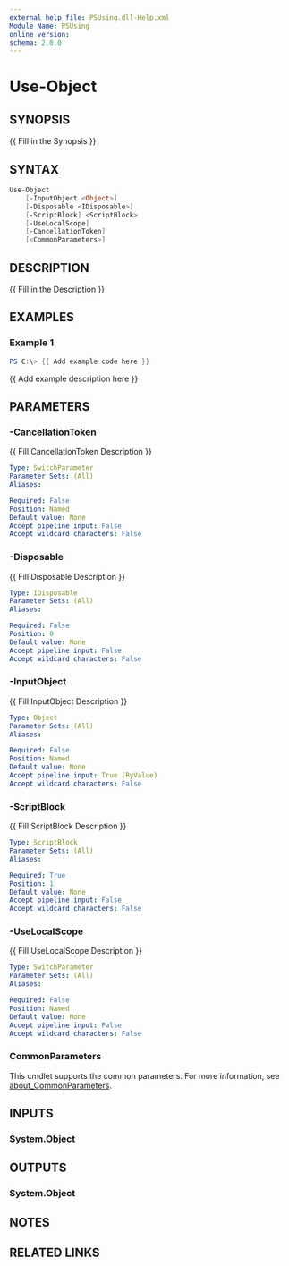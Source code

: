 ```yaml
---
external help file: PSUsing.dll-Help.xml
Module Name: PSUsing
online version:
schema: 2.0.0
---
```


# Use-Object

## SYNOPSIS

{{ Fill in the Synopsis }}

## SYNTAX

```powershell
Use-Object
    [-InputObject <Object>]
    [-Disposable <IDisposable>]
    [-ScriptBlock] <ScriptBlock>
    [-UseLocalScope]
    [-CancellationToken]
    [<CommonParameters>]
```

## DESCRIPTION

{{ Fill in the Description }}

## EXAMPLES

### Example 1

```powershell
PS C:\> {{ Add example code here }}
```

{{ Add example description here }}

## PARAMETERS

### -CancellationToken

{{ Fill CancellationToken Description }}

```yaml
Type: SwitchParameter
Parameter Sets: (All)
Aliases:

Required: False
Position: Named
Default value: None
Accept pipeline input: False
Accept wildcard characters: False
```

### -Disposable

{{ Fill Disposable Description }}

```yaml
Type: IDisposable
Parameter Sets: (All)
Aliases:

Required: False
Position: 0
Default value: None
Accept pipeline input: False
Accept wildcard characters: False
```

### -InputObject

{{ Fill InputObject Description }}

```yaml
Type: Object
Parameter Sets: (All)
Aliases:

Required: False
Position: Named
Default value: None
Accept pipeline input: True (ByValue)
Accept wildcard characters: False
```

### -ScriptBlock

{{ Fill ScriptBlock Description }}

```yaml
Type: ScriptBlock
Parameter Sets: (All)
Aliases:

Required: True
Position: 1
Default value: None
Accept pipeline input: False
Accept wildcard characters: False
```

### -UseLocalScope

{{ Fill UseLocalScope Description }}

```yaml
Type: SwitchParameter
Parameter Sets: (All)
Aliases:

Required: False
Position: Named
Default value: None
Accept pipeline input: False
Accept wildcard characters: False
```

### CommonParameters

This cmdlet supports the common parameters. For more information, see [about_CommonParameters](http://go.microsoft.com/fwlink/?LinkID=113216).

## INPUTS

### System.Object

## OUTPUTS

### System.Object

## NOTES

## RELATED LINKS

